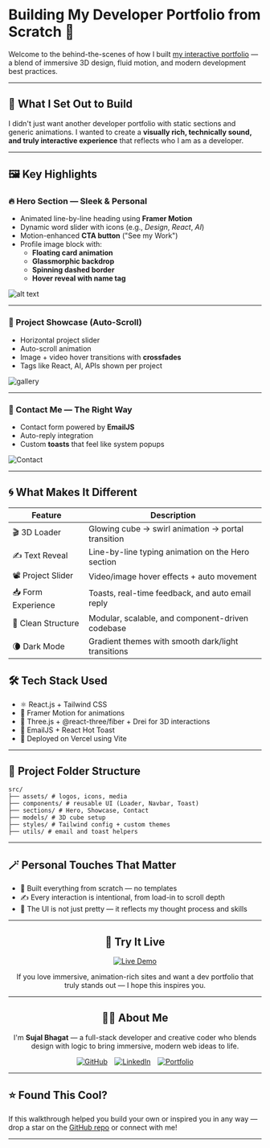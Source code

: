 # Building My Developer Portfolio from Scratch 🚀

Welcome to the behind-the-scenes of how I built [my interactive portfolio](https://sujal-bhagat.vercel.app) — a blend of immersive 3D design, fluid motion, and modern development best practices.

---

## 🧠 What I Set Out to Build

I didn't just want another developer portfolio with static sections and generic animations. I wanted to create a **visually rich, technically sound, and truly interactive experience** that reflects who I am as a developer.

---

## 🖼️ Key Highlights

### 🔥 Hero Section — Sleek & Personal

- Animated line-by-line heading using **Framer Motion**
- Dynamic word slider with icons (e.g., *Design*, *React*, *AI*)
- Motion-enhanced **CTA button** ("See my Work")
- Profile image block with:
  - **Floating card animation**
  - **Glassmorphic backdrop**
  - **Spinning dashed border**
  - **Hover reveal with name tag**

![alt text](/image.png)

---

### 💼 Project Showcase (Auto-Scroll)
- Horizontal project slider
- Auto-scroll animation
- Image + video hover transitions with **crossfades**
- Tags like React, AI, APIs shown per project

![gallery](/gallery.png)

---

### 💌 Contact Me — The Right Way
- Contact form powered by **EmailJS**
- Auto-reply integration
- Custom **toasts** that feel like system popups

![Contact](/contact.png)

---

## 🌀 What Makes It Different
| Feature            | Description                                        |
| ------------------ | -------------------------------------------------- |
| 🎬 3D Loader       | Glowing cube → swirl animation → portal transition |
| ✍️ Text Reveal     | Line-by-line typing animation on the Hero section  |
| 📽️ Project Slider | Video/image hover effects + auto movement          |
| 📥 Form Experience | Toasts, real-time feedback, and auto email reply   |
| 🧩 Clean Structure | Modular, scalable, and component-driven codebase   |
| 🌘 Dark Mode       | Gradient themes with smooth dark/light transitions |

## 🛠️ Tech Stack Used

- ⚛️ React.js + Tailwind CSS
- 🎨 Framer Motion for animations
- 🌌 Three.js + @react-three/fiber + Drei for 3D interactions
- 💌 EmailJS + React Hot Toast
- 🚀 Deployed on Vercel using Vite

---

## 🧱 Project Folder Structure

```
src/
├── assets/ # logos, icons, media
├── components/ # reusable UI (Loader, Navbar, Toast)
├── sections/ # Hero, Showcase, Contact
├── models/ # 3D cube setup
├── styles/ # Tailwind config + custom themes
├── utils/ # email and toast helpers
```


---

## 🪄 Personal Touches That Matter

- 💫 Built everything from scratch — no templates
- ✍️ Every interaction is intentional, from load-in to scroll depth
- 🧠 The UI is not just pretty — it reflects my thought process and skills

---

<h2 align="center">🔗 Try It Live</h2>

<p align="center">
  <a href="https://sujal-bhagat.vercel.app" target="_blank">
    <img src="https://img.shields.io/badge/Live-Demo-00b894?style=for-the-badge&logo=vercel&logoColor=white" alt="Live Demo" />
  </a>
</p>

<p align="center">
  If you love immersive, animation-rich sites and want a dev portfolio that truly stands out — I hope this inspires you.
</p>

---


<h2 align="center">🙋‍♂️ About Me</h2>

<p align="center">
  I'm <strong>Sujal Bhagat</strong> — a full-stack developer and creative coder who blends design with logic to bring immersive, modern web ideas to life.
</p>

<p align="center">
  <a href="https://github.com/sujal-1245" target="_blank" style="display:inline-block;margin-right:10px;">
    <img src="https://img.shields.io/badge/GitHub-181717?style=for-the-badge&logo=github&logoColor=white" alt="GitHub" />
  </a>
  <a href="https://linkedin.com/in/sujal-bhagat-sdb1245" target="_blank" style="display:inline-block;margin-right:10px;">
    <img src="https://img.shields.io/badge/LinkedIn-0077B5?style=for-the-badge&logo=linkedin&logoColor=white" alt="LinkedIn" />
  </a>
  <a href="https://sujal-bhagat.vercel.app" target="_blank" style="display:inline-block;">
    <img src="https://img.shields.io/badge/Portfolio-00b894?style=for-the-badge&logo=vercel&logoColor=white" alt="Portfolio" />
  </a>
</p>

---


## ⭐️ Found This Cool?

If this walkthrough helped you build your own or inspired you in any way — drop a star on the [GitHub repo](https://github.com/sujal-1245/Sujal-Bhagat-Portfolio) or connect with me!

---

